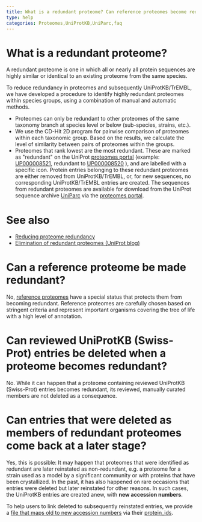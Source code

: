 ```yaml
---
title: What is a redundant proteome? Can reference proteomes become redundant? Can reviewed UniProtKB (Swiss-Prot) entries be deleted when a proteome becomes redundant?
type: help
categories: Proteomes,UniProtKB,UniParc,faq
---
```


# What is a redundant proteome?

A redundant proteome is one in which all or nearly all protein sequences are highly similar or identical to an existing proteome from the same species.

To reduce redundancy in proteomes and subsequently UniProtKB/TrEMBL, we have developed a procedure to identify highly redundant proteomes within species groups, using a combination of manual and automatic methods.

-   Proteomes can only be redundant to other proteomes of the same taxonomy branch at species level or below (sub-species, strains, etc.).
-   We use the CD-Hit 2D program for pairwise comparison of proteomes within each taxonomic group. Based on the results, we calculate the level of similarity between pairs of proteomes within the groups.
-   Proteomes that rank lowest are the most redundant. These are marked as "redundant" on the UniProt [proteomes portal](https://www.uniprot.org/proteomes) (example: [UP000008521](https://www.uniprot.org/proteomes/UP000008521), redundant to [UP000008520](https://www.uniprot.org/proteomes/UP000008520) ), and are labelled with a specific icon. Protein entries belonging to these redundant proteomes are either removed from UniProtKB/TrEMBL, or, for new sequences, no corresponding UniProtKB/TrEMBL entries are created. The sequences from redundant proteomes are available for download from the UniProt sequence archive [UniParc](https://www.uniprot.org/uniparc) via the [proteomes portal](https://www.uniprot.org/proteomes).

# See also

-   [Reducing proteome redundancy](https://www.uniprot.org/help/proteome_redundancy)
-   [Elimination of redundant proteomes (UniProt blog)](https://insideuniprot.blogspot.com/2015/05/)

# Can a reference proteome be made redundant?

No, [reference proteomes](https://www.uniprot.org/help/reference_proteome) have a special status that protects them from becoming redundant. Reference proteomes are carefully chosen based on stringent criteria and represent important organisms covering the tree of life with a high level of annotation.

# Can reviewed UniProtKB (Swiss-Prot) entries be deleted when a proteome becomes redundant?

No. While it can happen that a proteome containing reviewed UniProtKB (Swiss-Prot) entries becomes redundant, its reviewed, manually curated members are not deleted as a consequence.

# Can entries that were deleted as members of redundant proteomes come back at a later stage?

Yes, this is possible: It may happen that proteomes that were identified as redundant are later reinstated as non-redundant, e.g. a proteome for a strain used as a model by a significant community or with proteins that have been crystallized. In the past, it has also happened on rare occasions that entries were deleted but later reinstated for other reasons. In such cases, the UniProtKB entries are created anew, with **new accession numbers**.

To help users to link deleted to subsequently reinstated entries, we provide a [file that maps old to new accession numbers](https://ftp.uniprot.org/pub/databases/uniprot/current_release/knowledgebase/complete/docs/reinstated_map.txt.gz) via their [protein\_ids](https://www.uniprot.org/help/sequence_origin).
